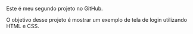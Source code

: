 Este é meu segundo projeto no GitHub.

O objetivo desse projeto é mostrar um exemplo de tela de login utilizando HTML e CSS.